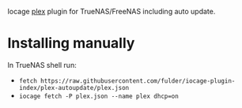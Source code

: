 Iocage [plex](https://www.plex.tv/) plugin for TrueNAS/FreeNAS including auto update. 


# Installing manually

In TrueNAS shell run:

* `fetch https://raw.githubusercontent.com/fulder/iocage-plugin-index/plex-autoupdate/plex.json`
* `iocage fetch -P plex.json --name plex dhcp=on`
 